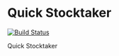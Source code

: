 # Quick Stocktaker

[![Build Status](https://dev.azure.com/ThyConsultants/Quick%20Stocktaker/_apis/build/status/jedipi.Quick-Stocktaker?branchName=master)](https://dev.azure.com/ThyConsultants/Quick%20Stocktaker/_build/latest?definitionId=1&branchName=master)

Quick Stocktaker
